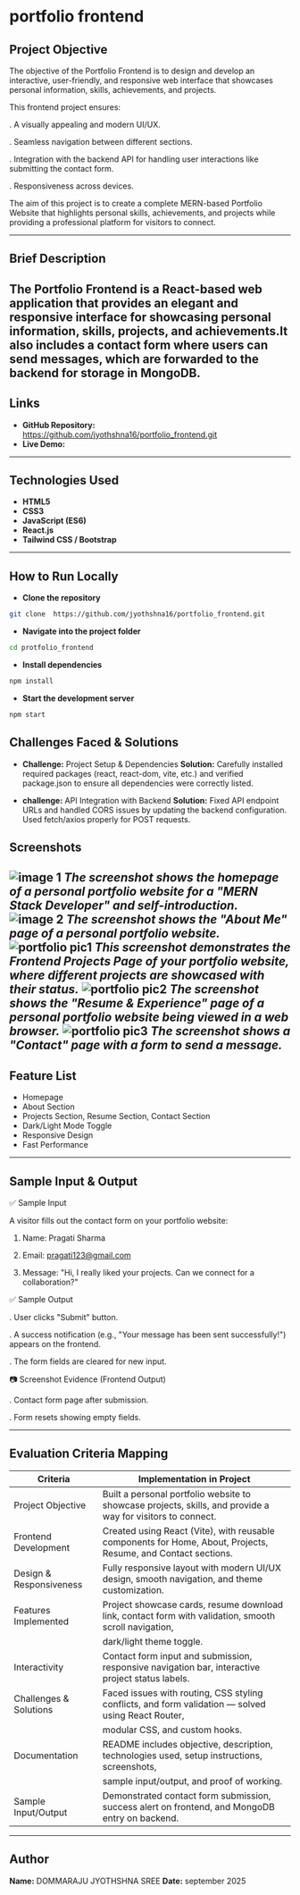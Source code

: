 # portfolio frontend

## Project Objective
The objective of the Portfolio Frontend is to design and develop an interactive, user-friendly, and responsive web interface that showcases personal information, skills, achievements, and projects.

This frontend project ensures:

  . A visually appealing and modern UI/UX.
  
  . Seamless navigation between different sections.
  
  . Integration with the backend API for handling user interactions like submitting the contact form.
  
  . Responsiveness across devices.

  The aim of this project is to create a complete MERN-based Portfolio Website that highlights personal skills, achievements, and projects while providing a professional platform for visitors to connect.

---

## Brief Description
The Portfolio Frontend is a React-based web application that provides an elegant and responsive interface for showcasing personal information, skills, projects, and achievements.It also includes a contact form where users can send messages, which are forwarded to the backend for storage in MongoDB.
---

## Links
- **GitHub Repository:** https://github.com/jyothshna16/portfolio_frontend.git
- **Live Demo:**

---

## Technologies Used
- **HTML5**
- **CSS3**
- **JavaScript (ES6)**
- **React.js**
- **Tailwind CSS / Bootstrap**

---

## How to Run Locally
- **Clone the repository**
```bash
git clone  https://github.com/jyothshna16/portfolio_frontend.git
```
- **Navigate into the project folder**
```bash
cd protfolio_frontend
```
- **Install dependencies**
```bash
npm install
```
- **Start the development server**
```bash
npm start
```

## Challenges Faced & Solutions
- **Challenge:** Project Setup & Dependencies
  **Solution:** Carefully installed required packages (react, react-dom, vite, etc.) and verified package.json to ensure all dependencies were correctly listed.

- **challenge:** API Integration with Backend
   **Solution:** Fixed API endpoint URLs and handled CORS issues by updating the backend configuration. Used fetch/axios properly for POST requests.

## Screenshots

![image 1](https://github.com/user-attachments/assets/90b2001c-0bd2-4f3b-a1af-2af29e9fc892)
*The screenshot shows the homepage of a personal portfolio website for a "MERN Stack Developer" and self-introduction.*
![image 2](https://github.com/user-attachments/assets/518c8727-2742-4a0d-b292-128ffd9b080e)
*The screenshot shows the "About Me" page of a personal portfolio website.*
![portfolio pic1](https://github.com/user-attachments/assets/b3d5c29d-a9bb-4d62-9e1a-aeb1032372b0)
*This screenshot demonstrates the Frontend Projects Page of your portfolio website, where different projects are showcased with their status.*
![portfolio pic2](https://github.com/user-attachments/assets/f166a33b-6ddc-4925-8f6f-a8fc4a075ee2)
*The screenshot shows the "Resume & Experience" page of a personal portfolio website being viewed in a web browser.*
![portfolio pic3](https://github.com/user-attachments/assets/bcc4f800-3ce1-474f-8df5-3187c9d63781)
*The screenshot shows a "Contact" page with a form to send a message.*
---

## Feature List
- Homepage
- About Section
- Projects Section, Resume Section, Contact Section
- Dark/Light Mode Toggle
- Responsive Design
- Fast Performance

---

## Sample Input & Output
✅ Sample Input 

A visitor fills out the contact form on your portfolio website:

 1. Name: Pragati Sharma

 2. Email: pragati123@gmail.com

 3. Message: "Hi, I really liked your projects. Can we connect for a collaboration?"

✅ Sample Output

. User clicks "Submit" button.

. A success notification (e.g., "Your message has been sent successfully!") appears on the frontend.

. The form fields are cleared for new input.

📷 Screenshot Evidence (Frontend Output)

 . Contact form page after submission.

 . Form resets showing empty fields.

---

## Evaluation Criteria Mapping

| Criteria                |                  	              Implementation in Project                                                    |
|---------------------    | --------------------------------------------------------------------------------------------------------------|
| Project Objective       |  Built a personal portfolio website to showcase projects, skills, and provide a way for visitors to connect.  |
| Frontend Development    |  Created using React (Vite), with reusable components for Home, About, Projects, Resume, and Contact sections.|
|Design & Responsiveness  |  Fully responsive layout with modern UI/UX design, smooth navigation, and theme customization.                |
|Features Implemented     |  Project showcase cards, resume download link, contact form with validation, smooth scroll navigation,        |
|                         |     dark/light theme toggle.                                                                                  |
|Interactivity            |  Contact form input and submission, responsive navigation bar, interactive project status labels.             |
|Challenges & Solutions   |  Faced issues with routing, CSS styling conflicts, and form validation — solved using React Router,           |
|                         |       modular CSS, and custom hooks.                                                                          |
|Documentation            |  README includes objective, description, technologies used, setup instructions, screenshots,                  |
|                         |          sample input/output, and proof of working.                                                           |
| Sample Input/Output     |  Demonstrated contact form submission, success alert on frontend, and MongoDB entry on backend.               |

---

## Author

**Name:** DOMMARAJU JYOTHSHNA SREE 
**Date:** september 2025





  
   
